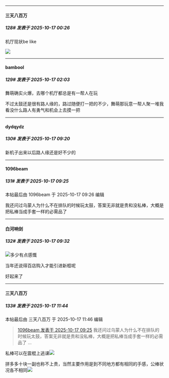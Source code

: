 ﻿
*****

####  三天八百万  
##### 128#       发表于 2025-10-17 00:26

机厅现状be like

<img src="https://p.sda1.dev/28/b7963d30a5f349458aa42a215ec7c0cb/image.jpg" referrerpolicy="no-referrer">

*****

####  bambool  
##### 129#       发表于 2025-10-17 02:03

舞萌确实火爆，去哪个机厅都总是有一帮人在玩

不过太鼓还是很有路人缘的，路过随便打一把的不少，舞萌那玩意一帮人聚一堆我看没什么路人有勇气和机会上去摸一把


*****

####  dydqydz  
##### 130#       发表于 2025-10-17 09:20

新机子出来以后路人缘还是好不少的

*****

####  1096beam  
##### 131#       发表于 2025-10-17 09:25

 本帖最后由 1096beam 于 2025-10-17 09:26 编辑 

我还问过乌蒙人为什么不在排队的时候玩太鼓，答案无非就是贵和没私棒，大概是把私棒当成手套一样的必需品了


*****

####  白河响剑  
##### 132#       发表于 2025-10-17 09:32

<img src="https://static.stage1st.com/image/smiley/face2017/067.png" referrerpolicy="no-referrer">多少有点感慨

当年还说得百店购入才能引进新框呢 

好起来了

*****

####  三天八百万  
##### 133#       发表于 2025-10-17 11:44

 本帖最后由 三天八百万 于 2025-10-17 11:46 编辑 
<blockquote><a href="httphttps://stage1st.com/2b/forum.php?mod=redirect&amp;goto=findpost&amp;pid=68582951&amp;ptid=2133868" target="_blank">1096beam 发表于 2025-10-17 09:25</a>
我还问过乌蒙人为什么不在排队的时候玩太鼓，答案无非就是贵和没私棒，大概是把私棒当成手套一样的必需品了 ...</blockquote>
私棒可以在震棍上逃课<img src="https://static.stage1st.com/image/smiley/face2017/067.png" referrerpolicy="no-referrer">

拼多多十块一副也称不上贵，当然主要作用是到不同地方都有相同的手感，公棒状况各不相同<img src="https://static.stage1st.com/image/smiley/face2017/037.png" referrerpolicy="no-referrer">

